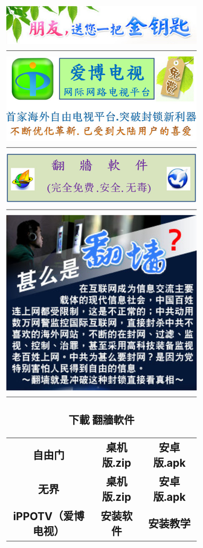 <div align=center><div align=center>
<img src="images/2018-02-11_235042.jpg" width=680></p>
</div>
<hr>
<div align=center>
<img src="images/2018-02-12_204711.jpg" width=680></p>
</div>
<hr>
<div align=center>
<img src="images/2018-02-12_152004.jpg" width=680></p>
</div>
<hr>
<div align=center>
<img src="images/2018-02-11_233923.jpg" width=680></p>
</div>
<hr>
 <h1 align="center"><b>下載 翻牆軟件</b></p>

<table align="center">
  <tr>
	<td>自由门</td>
	<td>桌机版.zip </td>
	<td>安卓版.apk</td>
	
  </tr>
  <tr>
	<td> 无界  </td>
	<td>桌机版.zip</td>
	<td>安卓版.apk</td>
	
  </tr>
  <tr>
	<td>iPPOTV（爱博电视）</td>
	<td>安装软件</td>
	<td>安装教学</td>
	
  </tr>

  </table>
